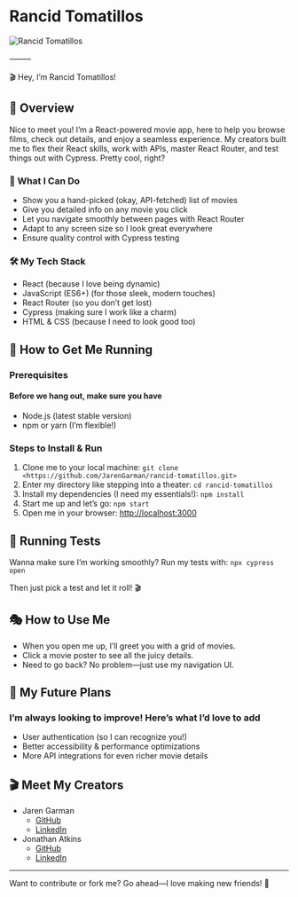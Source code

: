 # Rancid Tomatillos

![Rancid Tomatillos](https://media.giphy.com/media/pyHTKJ4G9WGQKd12cl/giphy.gif?cid=790b7611q9ee3143cowb8yau67dmgqj2n97l0742h9b675fz&ep=v1_gifs_search&rid=giphy.gif&ct=g)

⸻

🎬 Hey, I’m Rancid Tomatillos!

## 🍅 Overview

Nice to meet you! I’m a React-powered movie app, here to help you browse films, check out details, and enjoy a seamless experience. My creators built me to flex their React skills, work with APIs, master React Router, and test things out with Cypress. Pretty cool, right?

### 🎥 What I Can Do

- Show you a hand-picked (okay, API-fetched) list of movies
- Give you detailed info on any movie you click
- Let you navigate smoothly between pages with React Router
- Adapt to any screen size so I look great everywhere
- Ensure quality control with Cypress testing

### 🛠️ My Tech Stack

- React (because I love being dynamic)
- JavaScript (ES6+) (for those sleek, modern touches)
- React Router (so you don’t get lost)
- Cypress (making sure I work like a charm)
- HTML & CSS (because I need to look good too)

## 🚀 How to Get Me Running

### Prerequisites

#### Before we hang out, make sure you have

- Node.js (latest stable version)
- npm or yarn (I’m flexible!)

### Steps to Install & Run

1. Clone me to your local machine: `git clone <https://github.com/JarenGarman/rancid-tomatillos.git>`
2. Enter my directory like stepping into a theater: `cd rancid-tomatillos`
3. Install my dependencies (I need my essentials!): `npm install`
4. Start me up and let’s go: `npm start`
5. Open me in your browser: [http://localhost:3000](http://localhost:3000)

## 🧪 Running Tests

Wanna make sure I’m working smoothly? Run my tests with: `npx cypress open`

Then just pick a test and let it roll! 🎬

## 🎭 How to Use Me

- When you open me up, I’ll greet you with a grid of movies.
- Click a movie poster to see all the juicy details.
- Need to go back? No problem—just use my navigation UI.

## 🔮 My Future Plans

### I’m always looking to improve! Here’s what I’d love to add

- User authentication (so I can recognize you!)
- Better accessibility & performance optimizations
- More API integrations for even richer movie details

## 🎬 Meet My Creators

- Jaren Garman
  - [GitHub](https://github.com/JarenGarman)
  - [LinkedIn](https://www.linkedin.com/in/jarengarman/)
- Jonathan Atkins
  - [GitHub](https://github.com/Jonathan-Atkins)
  - [LinkedIn](https://www.linkedin.com/in/jonathanjatkins/)

---

Want to contribute or fork me? Go ahead—I love making new friends! 🍿
